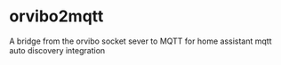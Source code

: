 # orvibo2mqtt
A bridge from the orvibo socket sever to MQTT for home assistant mqtt auto discovery integration

